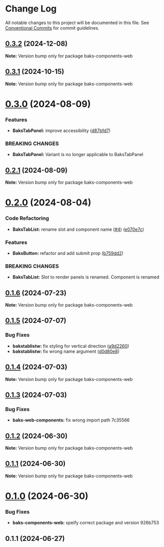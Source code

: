 # Change Log

All notable changes to this project will be documented in this file.
See [Conventional Commits](https://conventionalcommits.org) for commit guidelines.

## [0.3.2](https://github.com/Tjaitil/baks-components/compare/baks-components-web@0.3.1...baks-components-web@0.3.2) (2024-12-08)

**Note:** Version bump only for package baks-components-web





## [0.3.1](https://github.com/Tjaitil/baks-components/compare/baks-components-web@0.3.0...baks-components-web@0.3.1) (2024-10-15)

**Note:** Version bump only for package baks-components-web





# [0.3.0](https://github.com/Tjaitil/baks-components/compare/baks-components-web@0.2.1...baks-components-web@0.3.0) (2024-08-09)


### Features

* **BaksTabPanel:** improve accessibility ([d87bfd7](https://github.com/Tjaitil/baks-components/commit/d87bfd78b70cb0de994045dc4c219667c61a50c3))


### BREAKING CHANGES

* **BaksTabPanel:** Variant is no longer applicable to BaksTabPanel





## [0.2.1](https://github.com/Tjaitil/baks-components/compare/baks-components-web@0.2.0...baks-components-web@0.2.1) (2024-08-09)

**Note:** Version bump only for package baks-components-web





# [0.2.0](https://github.com/Tjaitil/baks-components/compare/baks-components-web@0.1.6...baks-components-web@0.2.0) (2024-08-04)


### Code Refactoring

* **BaksTabList:** rename slot and component name ([#4](https://github.com/Tjaitil/baks-components/issues/4)) ([e070e7c](https://github.com/Tjaitil/baks-components/commit/e070e7cbeaba5a5f2358d170bc9c621cf7ed9349))


### Features

* **BaksButton:** refactor and add submit prop ([b759dd2](https://github.com/Tjaitil/baks-components/commit/b759dd24fe73693d229144bc84d719543b3deffc))


### BREAKING CHANGES

* **BaksTabList:** Slot to render panels is renamed. Component is renamed





## [0.1.6](https://github.com/Tjaitil/baks-components/compare/baks-components-web@0.1.5...baks-components-web@0.1.6) (2024-07-23)

**Note:** Version bump only for package baks-components-web





## [0.1.5](https://github.com/Tjaitil/baks-components/compare/baks-components-web@0.1.4...baks-components-web@0.1.5) (2024-07-07)


### Bug Fixes

* **bakstablistw:** fix styling for vertical direction ([a9d2260](https://github.com/Tjaitil/baks-components/commit/a9d226051f9ea5783a2f642a383992b0aa17517e))
* **bakstablistw:** fix wrong name argument ([d0d80e8](https://github.com/Tjaitil/baks-components/commit/d0d80e8691ed51493cb95c549abb0db675d97c19))





## [0.1.4](https://github.com/Tjaitil/baks-components/compare/baks-components-web@0.1.3...baks-components-web@0.1.4) (2024-07-03)

**Note:** Version bump only for package baks-components-web





## [0.1.3](/compare/baks-components-web@0.1.2...baks-components-web@0.1.3) (2024-07-03)


### Bug Fixes

* **baks-web-components:** fix wrong import path 7c35566





## [0.1.2](/compare/baks-components-web@0.1.1...baks-components-web@0.1.2) (2024-06-30)

**Note:** Version bump only for package baks-components-web





## [0.1.1](/compare/baks-components-web@0.1.0...baks-components-web@0.1.1) (2024-06-30)

**Note:** Version bump only for package baks-components-web





# [0.1.0](/compare/baks-components-web@0.1.0...baks-components-web@0.1.0) (2024-06-30)


### Bug Fixes

* **baks-components-web:** speify correct package and version 926b753



## 0.1.1 (2024-06-27)
